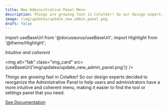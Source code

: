 ```yaml
---
title: New Administrative Panel Menu
description: Things are growing fast in Cotalker! So our design experts reorganized the Administrative Panel to help users and administrators have a more intuitive and coherent menu, making it easier to find the tool or settings panel that they need.
image: /img/updates/update_new_admin_panel.png
draft: false
---
```


import useBaseUrl from '@docusaurus/useBaseUrl'; 
import Highlight from '@theme/Highlight';


<div className="align-center">
<div class="card">
<div class="card__header">

<span className="hero__subtitle"><em>

Intuitive and coherent

</em></span>

</div>
<div class="card__image">

<img alt="fab" class="img_card" src={useBaseUrl('img/updates/update_new_admin_panel.png')} />
<br/>

</div>
<div class="card__body">

Things are growing fast in Cotalker! So our design experts decided to reorganize the Administrative Panel to help users and administrators have a more intuitive and coherent menu, making it easier to find the tool or settings panel that you need.

</div>
<div className="card__footer text-center align-padding-center">

<a className="button button--info button--block" href="/docs/documentation/admin/admin_overview">See Documentation</a>
<br/>

</div>
</div>
</div>
